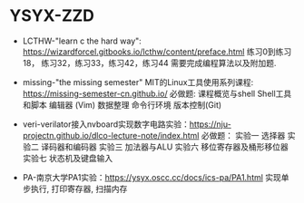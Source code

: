 # YSYX-ZZD

- LCTHW-"learn c the hard way": https://wizardforcel.gitbooks.io/lcthw/content/preface.html
  练习0到练习18， 练习32，练习33，练习42，练习44 需要完成编程算法以及附加题.

- missing-"the missing semester" MIT的Linux工具使用系列课程: https://missing-semester-cn.github.io/
  必做题:
  课程概览与shell
  Shell工具和脚本
  编辑器 (Vim)
  数据整理
  命令行环境
  版本控制(Git)

- veri-verilator接入nvboard实现数字电路实验：https://nju-projectn.github.io/dlco-lecture-note/index.html
  必做题：
  实验一 选择器
  实验二 译码器和编码器
  实验三 加法器与ALU
  实验六 移位寄存器及桶形移位器
  实验七 状态机及键盘输入

- PA-南京大学PA1实验：https://ysyx.oscc.cc/docs/ics-pa/PA1.html
  实现单步执行, 打印寄存器, 扫描内存
